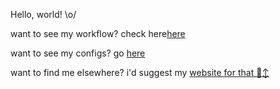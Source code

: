 Hello, world! \o/

want to see my workflow? check here[here](https://github.com/AnAngryRaven/AnAngryRaven/workflow)

want to see my configs? go [here](https://github.com/AnAngryRaven/AnAngryRaven/.config)

want to find me elsewhere? i'd suggest my [website for that 🙂‍↕️](https:/raven.guhcat.com)
